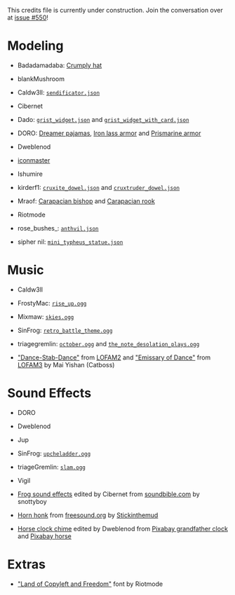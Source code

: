 
This credits file is currently under construction. Join the conversation over at [issue #550](https://github.com/lunar-sway/minestuck/issues/550)!

# Modeling

- Badadamadaba: [Crumply hat](src/main/java/com/mraof/minestuck/client/model/armor/CrumplyHatModel.java)

- blankMushroom

- Caldw3ll: [`sendificator.json`](src/main/resources/assets/minestuck/models/block/sendificator.json)

- Cibernet

- Dado: [`grist_widget.json`](src/main/resources/assets/minestuck/models/block/grist_widget.json)
and [`grist_widget_with_card.json`](src/main/resources/assets/minestuck/models/block/grist_widget_with_card.json)

- DORO: [Dreamer pajamas](src/main/java/com/mraof/minestuck/client/model/armor/DreamerPajamasModel.java),
[Iron lass armor](src/main/resources/assets/minestuck/geo/iron_lass_armor.geo.json)
and [Prismarine armor](src/main/resources/assets/minestuck/geo/prismarine_armor.geo.json)

- Dweblenod

- [iconmaster](https://github.com/iconmaster5326/)

- Ishumire

- kirderf1: [`cruxite_dowel.json`](src/main/resources/assets/minestuck/models/block/cruxite_dowel.json)
and [`cruxtruder_dowel.json`](src/main/resources/assets/minestuck/models/block/cruxtruder_dowel.json)

- Mraof: [Carapacian bishop](src/main/java/com/mraof/minestuck/client/model/entity/BishopModel.java)
and [Carapacian rook](src/main/java/com/mraof/minestuck/client/model/entity/RookModel.java)

- Riotmode

- rose_bushes_: [`anthvil.json`](src/main/resources/assets/minestuck/models/block/anthvil.json)

- sipher nil: [`mini_typheus_statue.json`](src/main/resources/assets/minestuck/models/block/mini_typheus_statue.json)

# Music

- Caldw3ll

- FrostyMac: [`rise_up.ogg`](src/main/resources/assets/minestuck/sounds/music/miscellaneous/rise_up.ogg)

- Mixmaw: [`skies.ogg`](src/main/resources/assets/minestuck/sounds/music/lands/skies.ogg)

- SinFrog: [`retro_battle_theme.ogg`](src/main/resources/assets/minestuck/sounds/records/retro_battle_theme.ogg)

- triagegremlin: [`october.ogg`](src/main/resources/assets/minestuck/sounds/music/lands/october.ogg)
and [`the_note_desolation_plays.ogg`](src/main/resources/assets/minestuck/sounds/music/lands/the_note_desolation_plays.ogg)

- ["Dance-Stab-Dance"](src/main/resources/assets/minestuck/sounds/records/dance_stab_dance.ogg) from [LOFAM2](https://unofficialmspafans.bandcamp.com/track/dance-stab-dance)
and ["Emissary of Dance"](src/main/resources/assets/minestuck/sounds/records/emissary_of_dance.ogg) from [LOFAM3](https://unofficialmspafans.bandcamp.com/track/emissary-of-dance) by Mai Yishan (Catboss)

# Sound Effects

- DORO

- Dweblenod

- Jup

- SinFrog: [`upcheladder.ogg`](src/main/resources/assets/minestuck/sounds/random/upcheladder.ogg)

- triageGremlin: [`slam.ogg`](src/main/resources/assets/minestuck/sounds/mob/slam.ogg)

- Vigil

- [Frog sound effects](src/main/resources/assets/minestuck/sounds/mob/frog/) edited by Cibernet
from [soundbible.com](https://soundbible.com/1336-Frog-Croaking.html) by snottyboy

- [Horn honk](src/main/resources/assets/minestuck/sounds/item/horn_honk.ogg) from [freesound.org](https://freesound.org/people/Stickinthemud/sounds/27882/) by [Stickinthemud](https://freesound.org/people/Stickinthemud/)

- [Horse clock chime](src/main/resources/assets/minestuck/sounds/random/horse_clock_chime.ogg) edited by Dweblenod
from [Pixabay grandfather clock](https://pixabay.com/sound-effects/028122-clock-grandfather-ticks-amp-striking-oncemp3-75316/)
and [Pixabay horse](https://pixabay.com/sound-effects/horse-123780/)

# Extras

- ["Land of Copyleft and Freedom"](src/main/resources/assets/minestuck/font/land_of_copyleft_and_freedom.ttf) font by Riotmode
